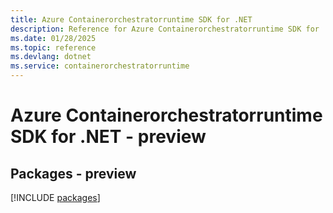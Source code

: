 ```yaml
---
title: Azure Containerorchestratorruntime SDK for .NET
description: Reference for Azure Containerorchestratorruntime SDK for .NET
ms.date: 01/28/2025
ms.topic: reference
ms.devlang: dotnet
ms.service: containerorchestratorruntime
---
```

# Azure Containerorchestratorruntime SDK for .NET - preview
## Packages - preview
[!INCLUDE [packages](containerorchestratorruntime-index.md)]